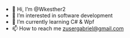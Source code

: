 - 👋 Hi, I’m @Wkesther2
- 👀 I’m interested in software development
- 🌱 I’m currently learning C# & Wpf
- 📫 How to reach me zusergabriel@gmail.com

